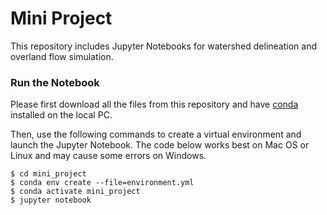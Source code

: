 # Mini Project

This repository includes Jupyter Notebooks for watershed delineation and overland flow 
simulation.

### Run the Notebook
Please first download all the files from this repository and have 
[conda](https://conda.io/projects/conda/en/latest/user-guide/install/index.html) installed on the local PC.

Then, use the following commands to create a virtual environment and launch the Jupyter Notebook. 
The code below works best on Mac OS or Linux and may cause some errors on Windows.
```
$ cd mini_project
$ conda env create --file=environment.yml
$ conda activate mini_project
$ jupyter notebook
```
